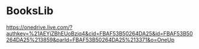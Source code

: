 # BooksLib

https://onedrive.live.com/?authkey=%21AEYjZBhEUoBziq4&cid=FBAF53B50264DA25&id=FBAF53B50264DA25%213859&parId=FBAF53B50264DA25%213371&o=OneUp
